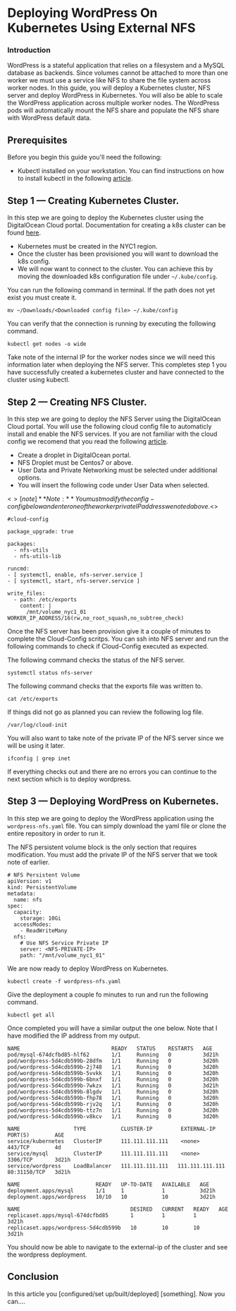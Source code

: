 # Deploying WordPress On Kubernetes Using External NFS 

### Introduction

WordPress is a stateful application that relies on a filesystem and a MySQL database as backends. Since volumes cannot be attached to more than one worker we must use a service like NFS to share the file system across worker nodes. 
In this guide, you will deploy a Kubernetes cluster, NFS server and deploy WordPress in Kubernetes. You will also be able to scale the WordPress application across multiple worker nodes. The WordPress pods will  automatically mount the NFS share and populate the NFS share with WordPress default data. 

## Prerequisites

Before you begin this guide you'll need the following:

* Kubectl installed on your workstation. You can find instructions on how to install kubectl in the following [article](https://www.digitalocean.com/docs/kubernetes/how-to/connect-with-kubectl/).

## Step 1 — Creating Kubernetes Cluster. 

In this step we are going to deploy the Kubernetes cluster using the DigitalOcean Cloud portal.
Documentation for creating a k8s cluster can be found [here](https://www.digitalocean.com/docs/kubernetes/how-to/create-clusters/).

* Kubernetes must be created in the NYC1 region.
* Once the cluster has been provisioned you will want to download the k8s config. 
* We will now want to connect to the cluster. You can achieve this by moving the downloaded k8s configuration file under ```~/.kube/config```.

You can run the following command in terminal. If the path does not yet exist you must create it. 

``` mv ~/Downloads/<Downloaded config file> ~/.kube/config ```

You can verify that the connection is running by executing the following command. 

``` kubectl get nodes -o wide ```

Take note of the internal IP for the worker nodes since we will need this information later when deploying the NFS server. 
This completes step 1 you have successfully created a kubernetes cluster and have connected to the cluster using kubectl. 

## Step 2 — Creating NFS Cluster. 

In this step we are going to deploy the NFS Server using the DigitalOcean Cloud portal.
You will use the following cloud config file to automaticly install and enable the NFS services. 
If you are not familiar with the cloud config we recomend that you read the following [article](https://www.digitalocean.com/community/tutorials/an-introduction-to-cloud-config-scripting).

* Create a droplet in DigitalOcean portal. 
* NFS Droplet must be Centos7 or above. 
* User Data and Private Networking must be selected under additional options. 
* You will insert the following code under User Data when selected. 

<$>[note]
**Note:** You must modify the config-config below and enter one of the worker private IP address we noted above. 
<$>

```
#cloud-config

package_upgrade: true

packages:
  - nfs-utils
  - nfs-utils-lib

runcmd:
- [ systemctl, enable, nfs-server.service ]
- [ systemctl, start, nfs-server.service ]

write_files:
  - path: /etc/exports
    content: |
      /mnt/volume_nyc1_01 WORKER_IP_ADDRESS/16(rw,no_root_squash,no_subtree_check)
```

Once the NFS server has been provision give it a couple of minutes to complete the Cloud-Config scritps.
You can ssh into NFS server and run the following commands to check if Cloud-Config executed as expected. 

The following command checks the status of the NFS server. 

```
systemctl status nfs-server
```
The following command checks that the exports file was written to. 

```
cat /etc/exports
```

If things did not go as planned you can review the following log file. 

```
/var/log/cloud-init
```

You will also want to take note of the private IP of the NFS server since we will be using it later. 

```
ifconfig | grep inet
```

If everything checks out and there are no errors you can continue to the next section which is to deploy wordpress. 

## Step 3 — Deploying WordPress on Kubernetes. 

In this step we are going to deploy the WordPress application using the ```wordpress-nfs.yaml``` file.
You can simply download the yaml file or clone the entire repository in order to run it. 

The NFS persistent volume block is the only section that requires modification. 
You must add the private IP of the NFS server that we took note of earlier. 

```
# NFS Persistent Volume
apiVersion: v1
kind: PersistentVolume
metadata:
  name: nfs
spec:
  capacity:
    storage: 10Gi
  accessModes:
    - ReadWriteMany
  nfs:
    # Use NFS Service Private IP 
    server: <NFS-PRIVATE-IP>
    path: "/mnt/volume_nyc1_01"
```

We are now ready to deploy WordPress on Kubernetes. 

``` 
kubectl create -f wordpress-nfs.yaml
```

Give the deployment a couple fo minutes to run and run the following command. 

```
kubectl get all
```

Once completed you will have a similar output the one below. Note that I have modified the IP address from my output. 

```
NAME                             READY   STATUS    RESTARTS   AGE
pod/mysql-674dcfbd85-hlf62       1/1     Running   0          3d21h
pod/wordpress-5d4cdb599b-28dfm   1/1     Running   0          3d20h
pod/wordpress-5d4cdb599b-2j748   1/1     Running   0          3d20h
pod/wordpress-5d4cdb599b-5vvkk   1/1     Running   0          3d20h
pod/wordpress-5d4cdb599b-6bnxf   1/1     Running   0          3d20h
pod/wordpress-5d4cdb599b-7wkzx   1/1     Running   0          3d21h
pod/wordpress-5d4cdb599b-8lgdv   1/1     Running   0          3d20h
pod/wordpress-5d4cdb599b-fhp78   1/1     Running   0          3d20h
pod/wordpress-5d4cdb599b-rjv2q   1/1     Running   0          3d20h
pod/wordpress-5d4cdb599b-ttz7n   1/1     Running   0          3d20h
pod/wordpress-5d4cdb599b-v8kcv   1/1     Running   0          3d20h

NAME                 TYPE           CLUSTER-IP         EXTERNAL-IP      PORT(S)        AGE
service/kubernetes   ClusterIP      111.111.111.111    <none>           443/TCP        4d
service/mysql        ClusterIP      111.111.111.111    <none>           3306/TCP       3d21h
service/wordpress    LoadBalancer   111.111.111.111   111.111.111.111   80:31150/TCP   3d21h

NAME                        READY   UP-TO-DATE   AVAILABLE   AGE
deployment.apps/mysql       1/1     1            1           3d21h
deployment.apps/wordpress   10/10   10           10          3d21h

NAME                                   DESIRED   CURRENT   READY   AGE
replicaset.apps/mysql-674dcfbd85       1         1         1       3d21h
replicaset.apps/wordpress-5d4cdb599b   10        10        10      3d21h

```

You should now be able to navigate to the external-ip of the cluster and see the wordpress deployment. 

## Conclusion

In this article you [configured/set up/built/deployed] [something]. Now you can....

